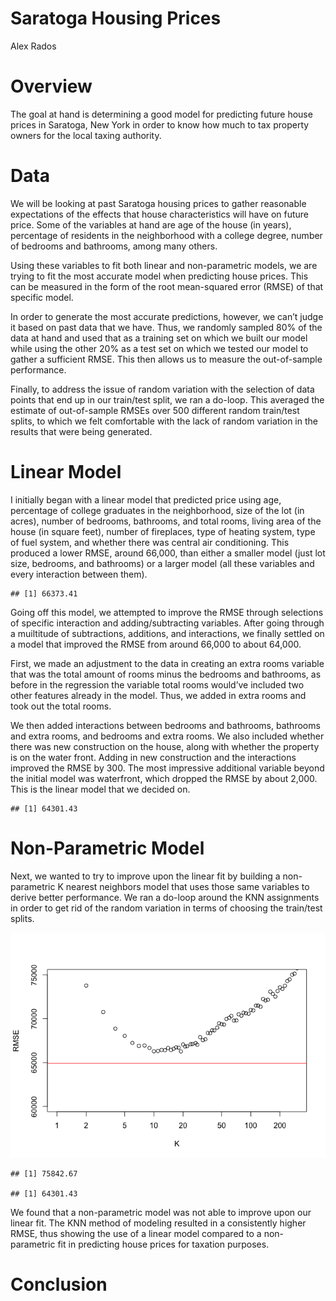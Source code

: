 Saratoga Housing Prices
================
Alex Rados

# Overview

The goal at hand is determining a good model for predicting future house
prices in Saratoga, New York in order to know how much to tax property
owners for the local taxing authority.

# Data

We will be looking at past Saratoga housing prices to gather reasonable
expectations of the effects that house characteristics will have on
future price. Some of the variables at hand are age of the house (in
years), percentage of residents in the neighborhood with a college
degree, number of bedrooms and bathrooms, among many others.

Using these variables to fit both linear and non-parametric models, we
are trying to fit the most accurate model when predicting house prices.
This can be measured in the form of the root mean-squared error (RMSE)
of that specific model.

In order to generate the most accurate predictions, however, we can’t
judge it based on past data that we have. Thus, we randomly sampled 80%
of the data at hand and used that as a training set on which we built
our model while using the other 20% as a test set on which we tested our
model to gather a sufficient RMSE. This then allows us to measure the
out-of-sample performance.

Finally, to address the issue of random variation with the selection of
data points that end up in our train/test split, we ran a do-loop. This
averaged the estimate of out-of-sample RMSEs over 500 different random
train/test splits, to which we felt comfortable with the lack of random
variation in the results that were being generated.

# Linear Model

I initially began with a linear model that predicted price using age,
percentage of college graduates in the neighborhood, size of the lot (in
acres), number of bedrooms, bathrooms, and total rooms, living area of
the house (in square feet), number of fireplaces, type of heating
system, type of fuel system, and whether there was central air
conditioning. This produced a lower RMSE, around 66,000, than either a
smaller model (just lot size, bedrooms, and bathrooms) or a larger model
(all these variables and every interaction between them).

    ## [1] 66373.41

Going off this model, we attempted to improve the RMSE through
selections of specific interaction and adding/subtracting variables.
After going through a muiltitude of subtractions, additions, and
interactions, we finally settled on a model that improved the RMSE from
around 66,000 to about 64,000.

First, we made an adjustment to the data in creating an extra rooms
variable that was the total amount of rooms minus the bedrooms and
bathrooms, as before in the regression the variable total rooms would’ve
included two other features already in the model. Thus, we added in
extra rooms and took out the total rooms.

We then added interactions between bedrooms and bathrooms, bathrooms and
extra rooms, and bedrooms and extra rooms. We also included whether
there was new construction on the house, along with whether the property
is on the water front. Adding in new construction and the interactions
improved the RMSE by 300. The most impressive additional variable beyond
the initial model was waterfront, which dropped the RMSE by about 2,000.
This is the linear model that we decided on.

    ## [1] 64301.43

# Non-Parametric Model

Next, we wanted to try to improve upon the linear fit by building a
non-parametric K nearest neighbors model that uses those same variables
to derive better performance. We ran a do-loop around the KNN
assignments in order to get rid of the random variation in terms of
choosing the train/test
splits.

![](Part-1-GitHub-Doc-Branch_files/figure-gfm/unnamed-chunk-8-1.png)<!-- -->

    ## [1] 75842.67

    ## [1] 64301.43

We found that a non-parametric model was not able to improve upon our
linear fit. The KNN method of modeling resulted in a consistently higher
RMSE, thus showing the use of a linear model compared to a
non-parametric fit in predicting house prices for taxation purposes.

# Conclusion

